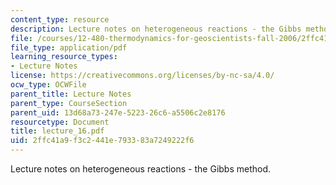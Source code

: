 ```yaml
---
content_type: resource
description: Lecture notes on heterogeneous reactions - the Gibbs method.
file: /courses/12-480-thermodynamics-for-geoscientists-fall-2006/2ffc41a9f3c2441e793383a7249222f6_lecture_16.pdf
file_type: application/pdf
learning_resource_types:
- Lecture Notes
license: https://creativecommons.org/licenses/by-nc-sa/4.0/
ocw_type: OCWFile
parent_title: Lecture Notes
parent_type: CourseSection
parent_uid: 13d68a73-247e-5223-26c6-a5506c2e8176
resourcetype: Document
title: lecture_16.pdf
uid: 2ffc41a9-f3c2-441e-7933-83a7249222f6
---
```

Lecture notes on heterogeneous reactions - the Gibbs method.
